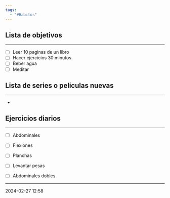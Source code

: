 ```yaml
---
tags:
  - "#Habitos"
---
```


## Lista de objetivos
---
- [ ] Leer 10 paginas de un libro
- [ ] Hacer ejercicios 30 minutos
- [ ] Beber agua
- [ ] Meditar

## Lista de series o peliculas nuevas
---
- 


## Ejercicios diarios
---
- [ ] Abdominales
- [ ] Flexiones
- [ ] Planchas
- [ ] Levantar pesas
- [ ] Abdominales dobles


---
2024-02-27 12:58